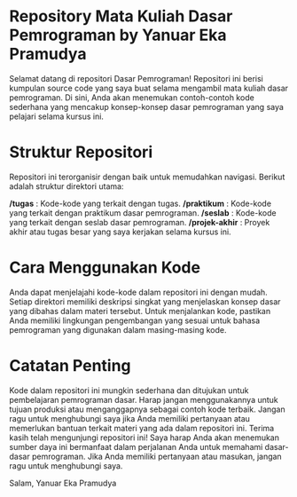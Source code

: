 # Repository Mata Kuliah Dasar Pemrograman by Yanuar Eka Pramudya

Selamat datang di repositori Dasar Pemrograman! Repositori ini berisi kumpulan source code yang saya buat selama mengambil mata kuliah dasar pemrograman. Di sini, Anda akan menemukan contoh-contoh kode sederhana yang mencakup konsep-konsep dasar pemrograman yang saya pelajari selama kursus ini.

# Struktur Repositori
Repositori ini terorganisir dengan baik untuk memudahkan navigasi. Berikut adalah struktur direktori utama:

**/tugas** : Kode-kode yang terkait dengan tugas.
**/praktikum** : Kode-kode yang terkait dengan praktikum dasar pemrograman.
**/seslab** : Kode-kode yang terkait dengan seslab dasar pemrograman.
**/projek-akhir** : Proyek akhir atau tugas besar yang saya kerjakan selama kursus ini.

# Cara Menggunakan Kode
Anda dapat menjelajahi kode-kode dalam repositori ini dengan mudah. Setiap direktori memiliki deskripsi singkat yang menjelaskan konsep dasar yang dibahas dalam materi tersebut. Untuk menjalankan kode, pastikan Anda memiliki lingkungan pengembangan yang sesuai untuk bahasa pemrograman yang digunakan dalam masing-masing kode.

# Catatan Penting
Kode dalam repositori ini mungkin sederhana dan ditujukan untuk pembelajaran pemrograman dasar. Harap jangan menggunakannya untuk tujuan produksi atau menganggapnya sebagai contoh kode terbaik.
Jangan ragu untuk menghubungi saya jika Anda memiliki pertanyaan atau memerlukan bantuan terkait materi yang ada dalam repositori ini.
Terima kasih telah mengunjungi repositori ini! Saya harap Anda akan menemukan sumber daya ini bermanfaat dalam perjalanan Anda untuk memahami dasar-dasar pemrograman. Jika Anda memiliki pertanyaan atau masukan, jangan ragu untuk menghubungi saya.

Salam, Yanuar Eka Pramudya
